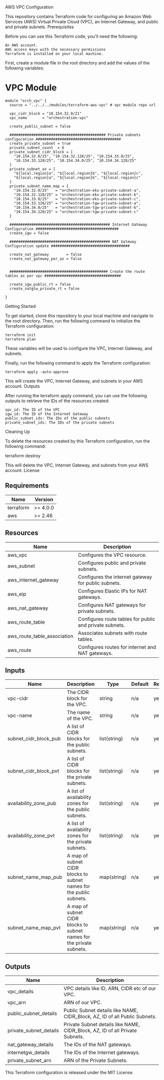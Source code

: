 AWS VPC Configuration

This repository contains Terraform code for configuring an Amazon Web Services (AWS) Virtual Private Cloud (VPC), an Internet Gateway, and public and private subnets.
Prerequisites

Before you can use this Terraform code, you'll need the following:

    An AWS account.
    AWS access keys with the necessary permissions
    Terraform is installed on your local machine.

First, create a module file in the root directory and add the values of the following variables:

# VPC Module ########################################################################################################
```
module "orch_vpc" {
  source = "../../../modules/terraform-aws-vpc" # vpc module repo url

  vpc_cidr_block = "10.154.32.0/21"
  vpc_name       = "orchestration-vpc"

  create_public_subnet = false
  
  ############################################ Private subnets configuration #######################################
  create_private_subnet = true
  private_subnet_count  = 6
  private_subnet_cidr_block = [
    "10.154.32.0/25", "10.154.32.128/25", "10.154.33.0/25",
    "10.154.33.128/25", "10.154.34.0/25", "10.154.34.128/25"
  ]
  private_subnet_az = [
    "${local.region}a", "${local.region}b", "${local.region}c",
    "${local.region}a", "${local.region}b", "${local.region}c"
  ]
  private_subnet_name_map = {
    "10.154.32.0/25"   = "orchestration-eks-private-subnet-a",
    "10.154.32.128/25" = "orchestration-eks-private-subnet-b",
    "10.154.33.0/25"   = "orchestration-eks-private-subnet-c",
    "10.154.33.128/25" = "orchestration-tgw-private-subnet-a",
    "10.154.34.0/25"   = "orchestration-tgw-private-subnet-b",
    "10.154.34.128/25" = "orchestration-tgw-private-subnet-c"
  }

  ############################################## Internet Gateway Configuration ######################################
  create_igw = false

  ############################################## NAT Gateway Configuration update ####################################

  create_nat_gateway        = false
  create_nat_gateway_per_az = false

  
  ############################################# Create the route tables as per vpc ###################################
  
  create_igw_public_rt = false
  create_natgtw_private_rt = false

}
```

Getting Started

To get started, clone this repository to your local machine and navigate to the root directory. Then, run the following command to initialize the Terraform configuration:

```
terraform init
terraform plan
```

These variables will be used to configure the VPC, Internet Gateway, and subnets.

Finally, run the following command to apply the Terraform configuration:

```
terraform apply -auto-approve
```

This will create the VPC, Internet Gateway, and subnets in your AWS account.
Outputs

After running the terraform apply command, you can use the following outputs to retrieve the IDs of the resources created:

    vpc_id: The ID of the VPC
    igw_id: The ID of the Internet Gateway
    public_subnet_ids: The IDs of the public subnets
    private_subnet_ids: The IDs of the private subnets

Cleaning Up

To delete the resources created by this Terraform configuration, run the following command:

terraform destroy

This will delete the VPC, Internet Gateway, and subnets from your AWS account.
License

## Requirements

| Name | Version |
|------|---------|
| terraform | >= 4.0.0 |
| aws | >= 2.46 |


## Resources
| Name | Description |
|-----|-------------|
| aws_vpc | Configures the VPC resource. |
| aws_subnet | Configures public and private subnets. |
| aws_internet_gateway | Configures the internet gateway for public subnets. |
| aws_eip | Configures Elastic IPs for NAT gateways. |
| aws_nat_gateway | Configures NAT gateways for private subnets. |
| aws_route_table | Configures route tables for public and private subnets. |
| aws_route_table_association | Associates subnets with route tables. |
| aws_route | Configures routes for internet and NAT gateways. |


## Inputs
| Name | Description | Type	| Default | Required |
|------|-------------|------|---------|----------|
| vpc-cidr | The CIDR block for the VPC. | string | n/a | yes |
| vpc-name | The name of the VPC. |	string | n/a | yes |
| subnet_cidr_block_pub | A list of CIDR blocks for the public subnets. | list(string) | n/a | yes |
| subnet_cidr_block_pvt | A list of CIDR blocks for the private subnets. | list(string) | n/a | yes |
| availability_zone_pub	| A list of availability zones for the public subnets. | list(string) |	n/a | yes |
| availability_zone_pvt | A list of availability zones for the private subnets. | list(string) | n/a | yes |
| subnet_name_map_pub |	A map of subnet CIDR blocks to subnet names for the public subnets. | map(string) |	n/a | yes |
| subnet_name_map_pvt |	A map of subnet CIDR blocks to subnet names for the private subnets. | map(string) | n/a | yes |


## Outputs
| Name | Description |
|-----|-------------|
| vpc_details | VPC details like ID, ARN, CIDR etc of our VPC. |
| vpc_arn | ARN of our VPC. |
| public_subnet_details | Public Subnet details like NAME, CIDR_Block, AZ, ID of all Public Subnets. |
| private_subnet_details | Private Subnet details like NAME, CIDR_Block, AZ, ID of all Private Subnets. |
| nat_gateway_details | The IDs of the NAT gateways. |
| internetgw_details | The IDs of the Internet gateways. |
| private_subnet_arn | ARN of the Private Subnets. |


This Terraform configuration is released under the MIT License.

